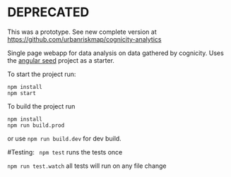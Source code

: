 # DEPRECATED
This was a prototype. See new complete version at https://github.com/urbanriskmap/cognicity-analytics

Single page webapp for data analysis on data gathered
by cognicity. Uses the [angular seed](https://github.com/mgechev/angular-seed) project as a starter.

To start the project run:

```shell
npm install
npm start
```

To build the project run
```shell
npm install
npm run build.prod
```
or use `npm run build.dev` for dev build.  

#Testing:
  ` npm test` runs the tests once

  ` npm run test.watch ` all tests will run on any file change
